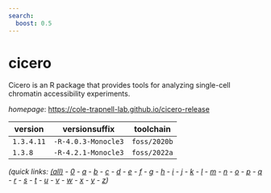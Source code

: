 ```yaml
---
search:
  boost: 0.5
---
```

# cicero

Cicero is an R package that provides tools for analyzing single-cell chromatin accessibility  experiments.

*homepage*: <https://cole-trapnell-lab.github.io/cicero-release>

version | versionsuffix | toolchain
--------|---------------|----------
``1.3.4.11`` | ``-R-4.0.3-Monocle3`` | ``foss/2020b``
``1.3.8`` | ``-R-4.2.1-Monocle3`` | ``foss/2022a``


*(quick links: [(all)](../index.md) - [0](../0/index.md) - [a](../a/index.md) - [b](../b/index.md) - [c](../c/index.md) - [d](../d/index.md) - [e](../e/index.md) - [f](../f/index.md) - [g](../g/index.md) - [h](../h/index.md) - [i](../i/index.md) - [j](../j/index.md) - [k](../k/index.md) - [l](../l/index.md) - [m](../m/index.md) - [n](../n/index.md) - [o](../o/index.md) - [p](../p/index.md) - [q](../q/index.md) - [r](../r/index.md) - [s](../s/index.md) - [t](../t/index.md) - [u](../u/index.md) - [v](../v/index.md) - [w](../w/index.md) - [x](../x/index.md) - [y](../y/index.md) - [z](../z/index.md))*

